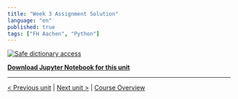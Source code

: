 ```yaml
---
title: "Week 3 Assignment Solution"
language: "en"
published: true
tags: ["FH Aachen", "Python"]
---
```


[![Safe dictionary access](https://img.youtube.com/vi/pbMeeGn0O0c/hqdefault.jpg)](https://youtu.be/pbMeeGn0O0c)

[**Download Jupyter Notebook for this unit**](files/week_3_assignment_solution.ipynb)

---

[< Previous unit](/teaching/python-mooc/week3_assignment_exercise) | [Next unit >](/teaching/python-mooc/week3_bonus_exercise) |
[Course Overview](/teaching/python-mooc)